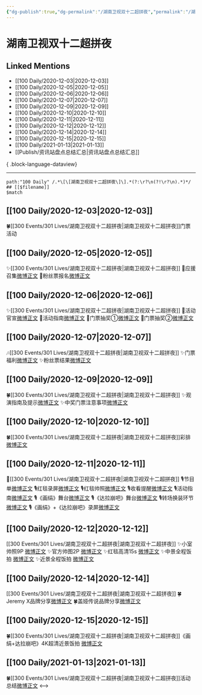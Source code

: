 ```yaml
---
{"dg-publish":true,"dg-permalink":"/湖南卫视双十二超拼夜","permalink":"/湖南卫视双十二超拼夜/","created":"2023-04-08T17:25:14.000+08:00","updated":"2023-04-10T16:25:41.000+08:00"}
---
```


# 湖南卫视双十二超拼夜

## Linked Mentions
- [[100 Daily/2020-12-03\|2020-12-03]]
- [[100 Daily/2020-12-05\|2020-12-05]]
- [[100 Daily/2020-12-06\|2020-12-06]]
- [[100 Daily/2020-12-07\|2020-12-07]]
- [[100 Daily/2020-12-09\|2020-12-09]]
- [[100 Daily/2020-12-10\|2020-12-10]]
- [[100 Daily/2020-12-11\|2020-12-11]]
- [[100 Daily/2020-12-12\|2020-12-12]]
- [[100 Daily/2020-12-14\|2020-12-14]]
- [[100 Daily/2020-12-15\|2020-12-15]]
- [[100 Daily/2021-01-13\|2021-01-13]]
- [[Publish/资讯站盘点总结汇总\|资讯站盘点总结汇总]]

{ .block-language-dataview}

---

```expander
path:"100 Daily" /.*\[\[湖南卫视双十二超拼夜\]\].*(?:\r?\n(?!\r?\n).*)*/
## [[$filename]]
$match
```
## [[100 Daily/2020-12-03\|2020-12-03]]
🍀[[300 Events/301 Lives/湖南卫视双十二超拼夜\|湖南卫视双十二超拼夜]]门票活动 [](https://weibo.com/5516625428/JwKobjuhF)

## [[100 Daily/2020-12-05\|2020-12-05]]
✨[[300 Events/301 Lives/湖南卫视双十二超拼夜\|湖南卫视双十二超拼夜]]
💫应援召集[微博正文](https://m.weibo.cn/6466290670/4578846341606733?mark_id=999_reallog_mark_ad%3A999%7CWeiboADNatural)
💫粉丝票报名[微博正文](https://m.weibo.cn/6466290670/4578880973441809?mark_id=999_reallog_mark_ad%3A999%7CWeiboADNatural)
## [[100 Daily/2020-12-06\|2020-12-06]]
✨[[300 Events/301 Lives/湖南卫视双十二超拼夜\|湖南卫视双十二超拼夜]]
💫活动官宣[微博正文](https://m.weibo.cn/6466290670/4579138692453092)
💫活动指南[微博正文](https://m.weibo.cn/6466290670/4579174491360156)
💫门票抽奖①[微博正文](https://m.weibo.cn/6466290670/4579160268481719)
💫门票抽奖②[微博正文](https://m.weibo.cn/6466290670/4579230756646470)
## [[100 Daily/2020-12-07\|2020-12-07]]
🎶[[300 Events/301 Lives/湖南卫视双十二超拼夜\|湖南卫视双十二超拼夜]]
✨门票福利[微博正文](https://m.weibo.cn/6466290670/4579613114113488)
✨粉丝票结果[微博正文](https://m.weibo.cn/6466290670/4579634748335809)
## [[100 Daily/2020-12-09\|2020-12-09]]
🍀[[300 Events/301 Lives/湖南卫视双十二超拼夜\|湖南卫视双十二超拼夜]]
✨观演指南及提示[微博正文](https://m.weibo.cn/6466290670/4580357162155872)
✨中奖门票注意事项[微博正文](https://m.weibo.cn/6466290670/4580156310815655)
## [[100 Daily/2020-12-10\|2020-12-10]]
🍀[[300 Events/301 Lives/湖南卫视双十二超拼夜\|湖南卫视双十二超拼夜]]彩排[微博正文](https://m.weibo.cn/6466290670/4580718120546958)
## [[100 Daily/2020-12-11\|2020-12-11]]
🎵[[300 Events/301 Lives/湖南卫视双十二超拼夜\|湖南卫视双十二超拼夜]]
🎙️节目单[微博正文](https://m.weibo.cn/6466290670/4581003303589449)
🎙️红毯录屏[微博正文](https://m.weibo.cn/6466290670/4581049755505438)
🎙️红毯帅照[微博正文](https://m.weibo.cn/6466290670/4581081846135944)
🎙️收看提醒[微博正文](https://m.weibo.cn/6466290670/4580933506179415)
🎙️活动指南[微博正文](https://m.weibo.cn/6466290670/4580938250190956)
🎙️《画绢》舞台[微博正文](https://m.weibo.cn/6466290670/4581071155366511)
🎙️《达拉崩吧》舞台[微博正文](https://m.weibo.cn/6466290670/4581072144701654)
🎙️转场换装环节[微博正文](https://m.weibo.cn/6466290670/4581082958146697)
🎙️《画绢》+《达拉崩吧》录屏[微博正文](https://m.weibo.cn/6466290670/4581087689058060)
## [[100 Daily/2020-12-12\|2020-12-12]]
[[300 Events/301 Lives/湖南卫视双十二超拼夜\|湖南卫视双十二超拼夜]]
✨小室帅照9P [微博正文](https://m.weibo.cn/6466290670/4581424298460638)
✨官方帅图2P [微博正文](https://m.weibo.cn/6466290670/4581457785786843)
✨红毯高清15s [微博正文](https://m.weibo.cn/6466290670/4581249555890526)
✨中景全程饭拍 [微博正文](https://m.weibo.cn/6466290670/4581428559875323)
✨近景全程饭拍 [微博正文](https://m.weibo.cn/6466290670/4581247039313960)
## [[100 Daily/2020-12-14\|2020-12-14]]
[[300 Events/301 Lives/湖南卫视双十二超拼夜\|湖南卫视双十二超拼夜]]
🍀Jeremy X品牌分享[微博正文](https://m.weibo.cn/6466290670/4582114664394118)
🍀盖娅传说品牌分享[微博正文](https://m.weibo.cn/6466290670/4582120443882930)

## [[100 Daily/2020-12-15\|2020-12-15]]
🍀[[300 Events/301 Lives/湖南卫视双十二超拼夜\|湖南卫视双十二超拼夜]]《画绢+达拉崩吧》4K超清近景饭拍 [微博正文](https://weibo.com/6466290670/JyxSNd5qS)

## [[100 Daily/2021-01-13\|2021-01-13]]
🍀[[300 Events/301 Lives/湖南卫视双十二超拼夜\|湖南卫视双十二超拼夜]]活动总结[微博正文](https://m.weibo.cn/6466290670/4592938942468348)
<-->